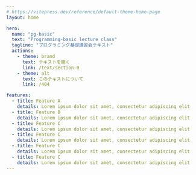```yaml
---
# https://vitepress.dev/reference/default-theme-home-page
layout: home

hero:
  name: "pg-basic"
  text: "Programming-basic lecture class"
  tagline: "プログラミング基礎講習会テキスト"
  actions:
    - theme: brand
      text: テキストを開く
      link: /text/section-0
    - theme: alt
      text: このテキストについて
      link: /404

features:
  - title: Feature A
    details: Lorem ipsum dolor sit amet, consectetur adipiscing elit
  - title: Feature B
    details: Lorem ipsum dolor sit amet, consectetur adipiscing elit
  - title: Feature C
    details: Lorem ipsum dolor sit amet, consectetur adipiscing elit
  - title: Feature C
    details: Lorem ipsum dolor sit amet, consectetur adipiscing elit
  - title: Feature C
    details: Lorem ipsum dolor sit amet, consectetur adipiscing elit
  - title: Feature C
    details: Lorem ipsum dolor sit amet, consectetur adipiscing elit
---
```


